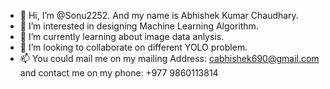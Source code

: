 - 👋 Hi, I’m @Sonu2252. And my name is Abhishek Kumar Chaudhary.
- 👀 I’m interested in designing Machine Learning Algorithm.
- 🌱 I’m currently learning about image data anlysis.
- 💞️ I’m looking to collaborate on different YOLO problem.
- 📫 You could mail me on my mailing Address: cabhishek690@gmail.com and contact me on my phone: +977 9860113814

<!---
Sonu2252/Sonu2252 is a ✨ special ✨ repository because its `README.md` (this file) appears on your GitHub profile.
You can click the Preview link to take a look at your changes.
--->
